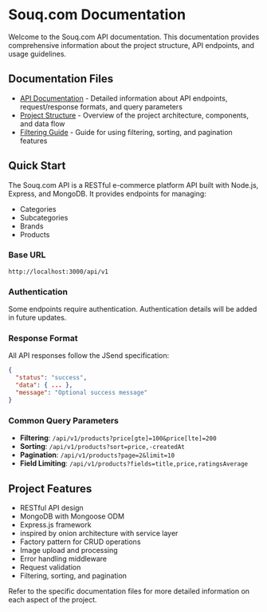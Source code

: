 # Souq.com Documentation

Welcome to the Souq.com API documentation. This documentation provides comprehensive information about the project structure, API endpoints, and usage guidelines.

## Documentation Files

- [API Documentation](./api-documentation.md) - Detailed information about API endpoints, request/response formats, and query parameters
- [Project Structure](./project-structure.md) - Overview of the project architecture, components, and data flow
- [Filtering Guide](./filtering-guide.md) - Guide for using filtering, sorting, and pagination features

## Quick Start

The Souq.com API is a RESTful e-commerce platform API built with Node.js, Express, and MongoDB. It provides endpoints for managing:

- Categories
- Subcategories
- Brands
- Products

### Base URL

```
http://localhost:3000/api/v1
```

### Authentication

Some endpoints require authentication. Authentication details will be added in future updates.

### Response Format

All API responses follow the JSend specification:

```json
{
  "status": "success",
  "data": { ... },
  "message": "Optional success message"
}
```

### Common Query Parameters

- **Filtering**: `/api/v1/products?price[gte]=100&price[lte]=200`
- **Sorting**: `/api/v1/products?sort=price,-createdAt`
- **Pagination**: `/api/v1/products?page=2&limit=10`
- **Field Limiting**: `/api/v1/products?fields=title,price,ratingsAverage`

## Project Features

- RESTful API design
- MongoDB with Mongoose ODM
- Express.js framework
- inspired by onion architecture with service layer
- Factory pattern for CRUD operations
- Image upload and processing
- Error handling middleware
- Request validation
- Filtering, sorting, and pagination

Refer to the specific documentation files for more detailed information on each aspect of the project.
